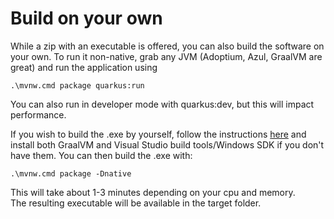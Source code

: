 # Build on your own
While a zip with an executable is offered, you can also build the software on your own. To run it non-native, grab any JVM (Adoptium, Azul, GraalVM are great) and run the application using
```shell
.\mvnw.cmd package quarkus:run
```
You can also run in developer mode with quarkus:dev, but this will impact performance.

If you wish to build the .exe by yourself, follow the instructions [here](https://www.graalvm.org/latest/docs/getting-started/windows/) and install both GraalVM and Visual Studio build tools/Windows SDK if you don't have them.
You can then build the .exe with:
```shell
.\mvnw.cmd package -Dnative
```
This will take about 1-3 minutes depending on your cpu and memory.  
The resulting executable will be available in the target folder.